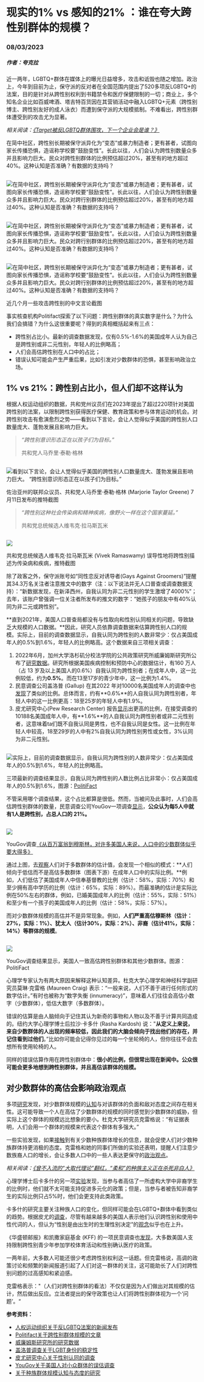 # 现实的1% vs 感知的21% ：谁在夸大跨性别群体的规模？

### 08/03/2023

##### 作者：夸克拉

近一两年，LGBTQ+群体在媒体上的曝光日益增多，攻击和诋毁也随之增加。政治上，今年到目前为止，保守派的反对者在全国范围内提出了520多项反LGBTQ+的法案，目的是针对从跨性别权利到书籍禁令和医疗保健限制的一切；商业上，多个知名企业比如百威啤酒、塔吉特百货因在其营销活动中融入LGBTQ+元素（跨性别博主、跨性别友好的成人泳衣）而遭到保守派的大规模抵制。不难看出，跨性别群体遭受到的攻击尤为显著。

_相关阅读：_[_《Target被反LGBTQ群体围攻，下一个企业会是谁？》_](https://www.piyaoba.org/pyb_feature/target-pride-backlash/)

在简中社区，跨性别长期被保守派异化为“变态”或暴力制造者；更有甚者，试图向家长传播恐惧，造谣称学校要“鼓励变性”。长此以往，人们会认为跨性别数量众多并且影响力巨大。民众对跨性别群体的比例预估超过20%，甚至有的地方超过40%。这种认知是否准确？有数据的支持吗？

![在简中社区，跨性别长期被保守派异化为“变态”或暴力制造者；更有甚者，试图向家长传播恐惧，造谣称学校要“鼓励变性”。长此以往，人们会认为跨性别数量众多并且影响力巨大。民众对跨行别群体的比例预估超过20%，甚至有的地方超过40%。这种认知是否准确？有数据的支持吗？](data:image/gif;base64,R0lGODlhAQABAAAAACH5BAEKAAEALAAAAAABAAEAAAICTAEAOw==)

![在简中社区，跨性别长期被保守派异化为“变态”或暴力制造者；更有甚者，试图向家长传播恐惧，造谣称学校要“鼓励变性”。长此以往，人们会认为跨性别数量众多并且影响力巨大。民众对跨行别群体的比例预估超过20%，甚至有的地方超过40%。这种认知是否准确？有数据的支持吗？](https://www.piyaoba.org/wp-content/uploads/2023/08/Screenshot-2023-08-01-at-1.01.51-PM-1024x182.png)

![在简中社区，跨性别长期被保守派异化为“变态”或暴力制造者；更有甚者，试图向家长传播恐惧，造谣称学校要“鼓励变性”。长此以往，人们会认为跨性别数量众多并且影响力巨大。民众对跨行别群体的比例预估超过20%，甚至有的地方超过40%。这种认知是否准确？有数据的支持吗？](data:image/gif;base64,R0lGODlhAQABAAAAACH5BAEKAAEALAAAAAABAAEAAAICTAEAOw==)

![在简中社区，跨性别长期被保守派异化为“变态”或暴力制造者；更有甚者，试图向家长传播恐惧，造谣称学校要“鼓励变性”。长此以往，人们会认为跨性别数量众多并且影响力巨大。民众对跨行别群体的比例预估超过20%，甚至有的地方超过40%。这种认知是否准确？有数据的支持吗？](https://www.piyaoba.org/wp-content/uploads/2023/08/Screenshot-2023-08-01-at-1.02.21-PM-1024x171.png)

![在简中社区，跨性别长期被保守派异化为“变态”或暴力制造者；更有甚者，试图向家长传播恐惧，造谣称学校要“鼓励变性”。长此以往，人们会认为跨性别数量众多并且影响力巨大。民众对跨行别群体的比例预估超过20%，甚至有的地方超过40%。这种认知是否准确？有数据的支持吗？](data:image/gif;base64,R0lGODlhAQABAAAAACH5BAEKAAEALAAAAAABAAEAAAICTAEAOw==)

![在简中社区，跨性别长期被保守派异化为“变态”或暴力制造者；更有甚者，试图向家长传播恐惧，造谣称学校要“鼓励变性”。长此以往，人们会认为跨性别数量众多并且影响力巨大。民众对跨行别群体的比例预估超过20%，甚至有的地方超过40%。这种认知是否准确？有数据的支持吗？](https://www.piyaoba.org/wp-content/uploads/2023/08/Screenshot-2023-08-01-at-1.02.55-PM-1024x369.png)

近几个月一些攻击跨性别的中文言论截图

事实核查机构Politifact探索了以下问题：跨性别群体的真实数字是什么？为什么我们会搞错？为什么这很重要呢？得到的真相概括起来有三点：

- 跨性别占比小。最新的调查数据发现，仅有0.5%-1.6%的美国成年人认为自己是跨性别或非二元性别，年轻人的比例略高；
- 人们会高估跨性别在人口中的占比；
- 错误认知可能会产生严重后果，比如引发对少数群体的恐惧，甚至影响政治立场。

## 1% vs 21%：跨性别占比小，但人们却不这样认为

根据人权运动组织的数据，共和党州议员们在2023年提出了超过220项针对美国跨性别的法案，以限制跨性别获得医疗保健、教育政策和参与体育运动的机会。对跨性别攻击有愈演愈烈之势——看到以下言论，会让人觉得似乎美国的跨性别人口数量庞大、蓬勃发展且影响力巨大。

> _“跨性别意识形态正在以孩子们为目标。”_
> 
> 共和党人马乔里·泰勒·格林

![看到以下言论，会让人觉得似乎美国的跨性别人口数量庞大、蓬勃发展且影响力巨大。 “跨性别意识形态正在以孩子们为目标。”](data:image/gif;base64,R0lGODlhAQABAAAAACH5BAEKAAEALAAAAAABAAEAAAICTAEAOw==)

![看到以下言论，会让人觉得似乎美国的跨性别人口数量庞大、蓬勃发展且影响力巨大。 “跨性别意识形态正在以孩子们为目标。”](https://www.piyaoba.org/wp-content/uploads/2023/08/马乔里.png)

佐治亚州的联邦众议员、共和党人马乔里·泰勒·格林 (Marjorie Taylor Greene) 7月11日发布的推特截图

> _“跨性别这种社会传染病和精神疾病，像野火一样在这个国家蔓延。”_
> 
> 共和党总统候选人维韦克·拉马斯瓦米

![](data:image/gif;base64,R0lGODlhAQABAAAAACH5BAEKAAEALAAAAAABAAEAAAICTAEAOw==)

![](https://www.piyaoba.org/wp-content/uploads/2023/08/候选人.png)

共和党总统候选人维韦克·拉马斯瓦米 (Vivek Ramaswamy) 误导性地将跨性别描述为传染病和疾病，推特截图

除了政客之外，保守派账号如“同性恋反对诱导者(Gays Against Groomers)”提醒其34.3万名关注者注意推文中的数字（注：以下说法并无人口普查或调查数据支持）：“新数据发现，在新泽西州，自我认同为非二元性别的学生激增了4000%”；去年，该账户曾强调一位关注者所发布的推文的数字：“她孩子的朋友中有40%认同为非二元或跨性别”。

**直到2021年，美国人口普查局都没有与性取向和性别认同相关的问题，导致缺乏大规模的人口数据。**因此，研究人员依靠调查数据来估算跨性别人口的规模。实际上，目前的调查数据显示，自我认同为跨性别的人数非常少：仅占美国成年人的0.5%到1.6%，年轻人的比例略高。这个数据来自三项相关调查：

1. 2022年6月，加州大学洛杉矶分校法学院的公共政策研究所威廉姆斯研究所公布了[研究数据](https://williamsinstitute.law.ucla.edu/wp-content/uploads/Trans-Pop-Update-Jun-2022.pdf)。研究所根据美国疾病控制和预防中心的数据估计，有160 万人（占 13 岁及以上美国人的0.6%）自我认同为跨性别者；在成年人中，这一比例较低，约为**0.5%**。而在13至17岁的青少年中，这一比例为1.4%。
2. 民意调查公司盖洛普 (Gallup) 在其2022 年对10000名美国成年人的调查中也[发现](https://news.gallup.com/poll/470708/lgbt-identification-steady.aspx?utm_source=news&utm_medium=email&utm_campaign=reporter_resources_newsletter_send_1_may_05172023&utm_term=newsletter&utm_content=us_adults_identification_as_lgbtq_held_steady_in_2022_at_72_textlink_2)了类似的比例。总体而言，约有**0.6%**的人自我认同为跨性别者，年轻人中的这一比例更高：18至25岁的年轻人中有1.9%。
3. 皮尤研究中心(Pew Research Center) 报告[显示](https://www.pewresearch.org/short-reads/2022/06/07/about-5-of-young-adults-in-the-u-s-say-their-gender-is-different-from-their-sex-assigned-at-birth/)出更高的比例，在接受调查的10188名美国成年人中，有**1.6%**的人自我认同为跨性别者或非二元性别者，这意味着ta们既不自我认同是男性，也不自我认同是女性。这一比例在年轻人中较高，18至29岁的人中有2%自我认同为跨性别男性或女性，3%认同为非二元性别。

![实际上，目前的调查数据显示，自我认同为跨性别的人数非常少：仅占美国成年人的0.5%到1.6%，年轻人的比例略高。](data:image/gif;base64,R0lGODlhAQABAAAAACH5BAEKAAEALAAAAAABAAEAAAICTAEAOw==)

![实际上，目前的调查数据显示，自我认同为跨性别的人数非常少：仅占美国成年人的0.5%到1.6%，年轻人的比例略高。](https://www.piyaoba.org/wp-content/uploads/2023/08/占比极小-1024x619.png)

三项最新的调查结果显示，自我认同为跨性别的人数比例占比非常小：仅占美国成年人的0.5%到1.6%，图源：[PolitiFact](https://www.politifact.com/article/2023/jul/13/how-many-trans-people-are-there-in-the-us-and-why/)

不管采用哪个调查结果，这个占比都算是很低。然而，当被问及此事时，人们会高估跨性别群体的数量，民意调查公司YouGov一项调查[显示](https://today.yougov.com/topics/politics/articles-reports/2022/03/15/americans-misestimate-small-subgroups-population)，**公众认为每5人中就有1人是跨性别，占总人口的 21%。**

![](data:image/gif;base64,R0lGODlhAQABAAAAACH5BAEKAAEALAAAAAABAAEAAAICTAEAOw==)

![](https://www.piyaoba.org/wp-content/uploads/2023/08/真实vs认知-1024x837.png)

YouGov调查[《从百万富翁到穆斯林，对许多美国人来说，人口中的少数群体似乎要大得多》](https://today.yougov.com/topics/politics/articles-reports/2022/03/15/americans-misestimate-small-subgroups-population)

通过上图，去[观察](https://today.yougov.com/topics/politics/articles-reports/2022/03/15/americans-misestimate-small-subgroups-population)人们对于多数群体的估计值，会发现一个相似的模式：**人们倾向于低估而不是高估多数群体（图表下游）在成年人口中的实际比例。**例如，人们低估了美国成年人中信奉基督教的比例（估计：58%，实际：70%）和至少拥有高中学历的比例（估计：65%，实际：89%）。而最准确的估计是实际比例在50%左右的群体，例如，已婚美国成年人的比例（估计：55%，实际：51%）和至少有一个孩子的美国成年人的比例（估计：58%，实际：57%）。

而对少数群体规模的高估并不是异常现象。例如，**人们严重高估穆斯林（估计：27%，实际：1%）、犹太人（估计30%，实际：2%）、非裔（估计41%，实际：14%）等群体的规模**。

![](data:image/gif;base64,R0lGODlhAQABAAAAACH5BAEKAAEALAAAAAABAAEAAAICTAEAOw==)

![](https://www.piyaoba.org/wp-content/uploads/2023/08/少数群体-1024x882.png)

YouGov调查结果显示，美国人一致高估跨性别群体和其他少数群体。图源：PolitiFact

心理学专家认为有两大原因来解释这种认知差异。杜克大学心理学和神经科学副研究员莫琳·克雷格 (Maureen Craig) 表示：“一般来说，人们不善于进行任何形式的数字估计。”有时也被称为“数字失衡 (innumeracy)”，意味着人们往往会高估小数字（少数群体），低估大数字（多数群体）。

错误的估算是由人脑倾向于记住其认为新奇的事物和人物以及不善于计算共同造成的。纽约大学心理学博士后拉沙·卡多什 (Rasha Kardosh) 说："**从定义上来说，来自少数群体的人出现的频率较低，因此我们的大脑会倾向于找出他们的存在，并记住看到过他们**。”比如你可能会记得你见过的每一个坐轮椅的人，但你往往不会去想所有使用轮椅的人。

同样的错误估算作用在跨性别群体中：**很小的比例，但很常出现在新闻中。公众很可能会更多地想到跨性别群体，并且高估该群体的规模。**

## 对少数群体的高估会影响政治观点

多项[研究](https://www.researchgate.net/publication/222414142_Population_Size_Perceived_Threat_and_Exclusion_A_Multiple-Indicators_Analysis_of_Attitudes_Toward_Foreigners_in_Germany)发现，对少数群体规模的[认知](https://www.jstor.org/stable/2749094)与对该群体的负面和敌对态度之间存在相关性。这可能导致一个人在高估了少数群体的规模的同时感觉到少数群体的威胁，但实际上这个群体的规模远比想象的要小。杜克大学研究员克雷格说：“有证据表明，人们会用一个群体的规模来代表这个群体有多强大。”

一些实验发现，如果[接触](https://pubmed.ncbi.nlm.nih.gov/24625658/)到有关少数种族群体增长的信息，就会促使人们对少数种族群体持更消极的态度。克雷格和她的同事们所做的实验还表明，提醒人们注意少数族裔人口的增长，会让多数人口中的一些人表达更保守的[政治观点](https://spcl.yale.edu/sites/default/files/files/Craig_RichesonPS_updated%20version\(1\).pdf)。

_相关阅读：_[_《曾不入流的“大取代理论”翻红，“柔和”的种族主义正在杀死非白人》_](https://www.justicepatch.org/2022/08/02/racisms-replacement-theory/)

心理学博士后卡多什的另一项[实验](https://www.pnas.org/doi/10.1073/pnas.2116884119)发现，当参与者高估了一所虚构大学中非裔学生的比例时，他们就不太可能支持促进多元化的政策；但是，当参与者被告知非裔学生的实际比例只占5%时，他们会更支持此类政策。

卡多什的研究主要关注种族人口的变化，但同样可能会在LGBTQ+群体中看到类似的趋势。根据皮尤的[调查](https://www.pewresearch.org/short-reads/2021/07/27/rising-shares-of-u-s-adults-know-someone-who-is-transgender-or-goes-by-gender-neutral-pronouns/)，尽管有越来越多的美国人表示他们认识跨性别和使用中性代词的人，但认为“性别是由出生时的生理性别决定”的[观念](https://www.pewresearch.org/social-trends/2022/06/28/americans-complex-views-on-gender-identity-and-transgender-issues/)似乎也在上升。

《华盛顿邮报》和凯撒家庭基金 (KFF) 的一项民意调查也[发现](https://www.washingtonpost.com/education/2023/05/05/trans-poll-gop-politics-laws/)，大多数美国人支持限制跨性别青少年参加学校体育活动和性别确认医疗的政策。

一两年前，大多数人可能还很少考虑跨性别权利这一话题。但克雷格说，高调的政策讨论和频繁的新闻报道引起了人们对这一群体的关注，这可能助长了人们对跨性别问题的过高感知和紧迫感。

克雷格表示："（人们对跨性别群体的看法）不仅仅是因为人们做出对其规模的估计，然后做出反应。立法者提出的保守政策也让人们将跨性别群体视为一个‘问题’。“

**参考资料：**

- [人权运动组织关于反LGBTQ法案的新闻发布](https://www.hrc.org/press-releases/roundup-of-anti-lgbtq-legislation-advancing-in-states-across-the-country)
- [Politifact关于跨性别群体规模的文章](https://www.politifact.com/article/2023/jul/13/how-many-trans-people-are-there-in-the-us-and-why/)
- [威廉姆斯研究所的研究数据](https://williamsinstitute.law.ucla.edu/wp-content/uploads/Trans-Pop-Update-Jun-2022.pdf)
- [盖洛普调查关于LGBT身份的稳定性](https://news.gallup.com/poll/470708/lgbt-identification-steady.aspx)
- [皮尤研究中心关于性别认同的调查](https://www.pewresearch.org/short-reads/2022/06/07/about-5-of-young-adults-in-the-u-s-say-their-gender-is-different-from-their-sex-assigned-at-birth/)
- [YouGov关于美国人对小众群体的误估调查](https://today.yougov.com/topics/politics/articles-reports/2022/03/15/americans-misestimate-small-subgroups-population)
- [关于种族群体规模认知与态度的研究](https://www.researchgate.net/publication/222414142_Population_Size_Perceived_Threat_and_Exclusion_A_Multiple-Indicators_Analysis_of_Attitudes_Toward_Foreigners_in_Germany)